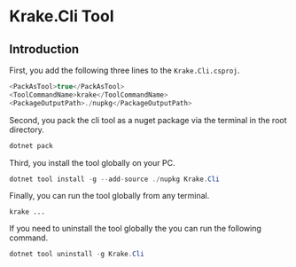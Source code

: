 # Krake.Cli Tool

## Introduction

First, you add the following three lines to the `Krake.Cli.csproj`.

```csharp
<PackAsTool>true</PackAsTool>
<ToolCommandName>krake</ToolCommandName>
<PackageOutputPath>./nupkg</PackageOutputPath>
```

Second, you pack the cli tool as a nuget package via the terminal in the root directory.

```csharp
dotnet pack
```

Third, you install the tool globally on your PC.

```csharp
dotnet tool install -g --add-source ./nupkg Krake.Cli
```

Finally, you can run the tool globally from any terminal.

```
krake ...
```

If you need to uninstall the tool globally the you can run the following command.

```csharp
dotnet tool uninstall -g Krake.Cli
```